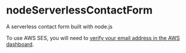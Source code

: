 # nodeServerlessContactForm
A serverless contact form built with node.js


To use AWS SES, you will need to [verify your email address in the AWS dashboard](https://docs.aws.amazon.com/ses/latest/DeveloperGuide/verify-email-addresses.html).